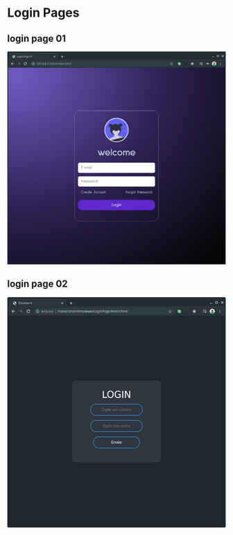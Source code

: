 # Login Pages

## login page 01
<a href="/loginpage01"><img src="./loginpage01.png"></a>

## login page 02
<a href="/loginpage02"><img src="./loginpage02.png"></a>